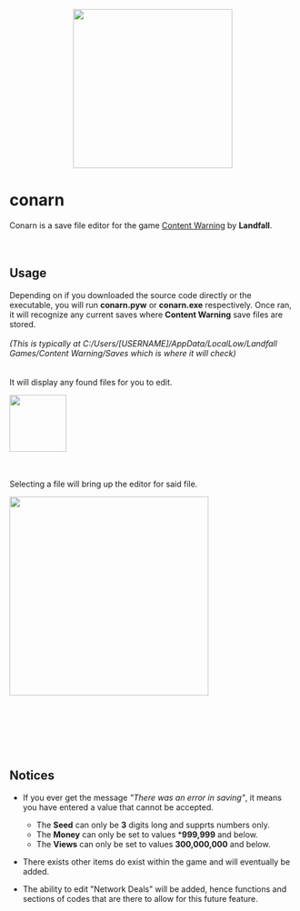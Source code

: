<p align="center">
    <img src="https://github.com/IrtsaDevelopment/conarn/assets/139963912/e4971f4b-5a16-47cf-a7ac-b33efbb80ab8"
        height="280">
</p>


# conarn
Conarn is a save file editor for the game [Content Warning](https://store.steampowered.com/app/2881650/Content_Warning/) by **Landfall**.
<br />
<br />
<br />
## Usage
Depending on if you downloaded the source code directly or the executable, you will run **conarn.pyw** or **conarn.exe** respectively. Once ran, it will recognize any current saves where **Content Warning** save files are stored. 
<br />
<br />
*(This is typically at C:/Users/[USERNAME]/AppData/LocalLow/Landfall Games/Content Warning/Saves which is where it will check)*
<br />
<br />
<br />
It will display any found files for you to edit.
<p align="left">
    <img src="https://github.com/IrtsaDevelopment/conarn/assets/139963912/32f6e33e-3c8a-4572-a64f-3ae76ef5bb57"
        height="100">
</p>
<br />
<br />
Selecting a file will bring up the editor for said file.
<p align="left">
    <img src="https://github.com/IrtsaDevelopment/conarn/assets/139963912/e3e64cb6-c0ea-46dc-9492-548b7d2c7c36"
        height="350">
</p>
<br />
<br />
<br />
<br />
<br />

## Notices
- If you ever get the message *"There was an error in saving"*, it means you have entered a value that cannot be accepted.
  - The **Seed** can only be **3** digits long and supprts numbers only.
  - The **Money** can only be set to values ***999,999** and below.
  - The **Views** can only be set to values **300,000,000** and below.

- There exists other items do exist within the game and will eventually be added.

- The ability to edit "Network Deals" will be added, hence functions and sections of codes that are there to allow for this future feature.

